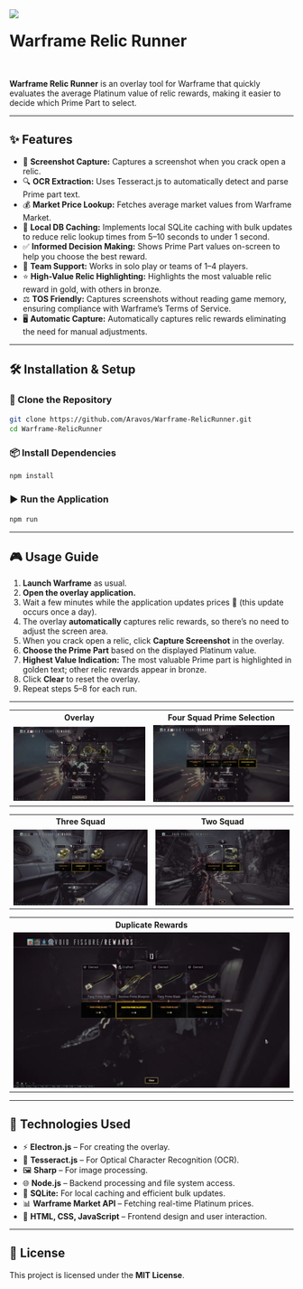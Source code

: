 <img src="icons/myicon.ico" width="80" style="float: left; margin-right: 15px;" />

# Warframe Relic Runner

<br clear="left"/>

**Warframe Relic Runner** is an overlay tool for Warframe that quickly evaluates the average Platinum value of relic rewards, making it easier to decide which Prime Part to select.


---

## ✨ Features

- 📸 **Screenshot Capture:** Captures a screenshot when you crack open a relic.
- 🔍 **OCR Extraction:** Uses Tesseract.js to automatically detect and parse Prime part text.
- 💰 **Market Price Lookup:** Fetches average market values from Warframe Market.
- 💾 **Local DB Caching:** Implements local SQLite caching with bulk updates to reduce relic lookup times from 5–10 seconds to under 1 second.
- ✅ **Informed Decision Making:** Shows Prime Part values on-screen to help you choose the best reward.
- 👥 **Team Support:** Works in solo play or teams of 1–4 players.
- ⭐ **High-Value Relic Highlighting:** Highlights the most valuable relic reward in gold, with others in bronze.
- ⚖ **TOS Friendly:** Captures screenshots without reading game memory, ensuring compliance with Warframe’s Terms of Service.
- 🖥 **Automatic Capture:** Automatically captures relic rewards eliminating the need for manual adjustments.

---

## 🛠 Installation & Setup

### 🔽 Clone the Repository
```sh
git clone https://github.com/Aravos/Warframe-RelicRunner.git
cd Warframe-RelicRunner
```

### 📦 Install Dependencies
```sh
npm install
```

### ▶ Run the Application
```sh
npm run
```

---

## 🎮 Usage Guide

1. **Launch Warframe** as usual.
2. **Open the overlay application.**
3. Wait a few minutes while the application updates prices 💾 (this update occurs once a day).
4. The overlay **automatically** captures relic rewards, so there’s no need to adjust the screen area.
5. When you crack open a relic, click **Capture Screenshot** in the overlay.
6. **Choose the Prime Part** based on the displayed Platinum value.
7. **Highest Value Indication:** The most valuable Prime part is highlighted in golden text; other relic rewards appear in bronze.
8. Click **Clear** to reset the overlay.
9. Repeat steps 5–8 for each run.
---

<table>
  <tr>
    <th style="text-align:center;">Overlay</th>
    <th style="text-align:center;">Four Squad Prime Selection</th>
  </tr>
  <tr>
    <td><img src="screenshots/1.webp" alt="Overlay Example"></td>
    <td><img src="screenshots/2.webp" alt="Prime Part Selection"></td>
  </tr>
</table>

<table>
  <tr>
    <th style="text-align:center;">Three Squad</th>
    <th style="text-align:center;">Two Squad</th>
  </tr>
  <tr>
    <td><img src="screenshots/3.webp" alt="3-Person Squad"></td>
    <td><img src="screenshots/4.webp" alt="2-Person Squad"></td>
  </tr>
</table>

<table>
  <tr>
    <th style="text-align:center;">Duplicate Rewards</th>
  </tr>
  <tr>
    <td><img src="screenshots/5.webp" alt="Duplicates"></td>
  </tr>
</table>

---
## 🔧 Technologies Used
- ⚡ **Electron.js** – For creating the overlay.
- 🧠 **Tesseract.js** – For Optical Character Recognition (OCR).
- 🖼 **Sharp** – For image processing.
- 🌐 **Node.js** – Backend processing and file system access.
- 💾 **SQLite:** For local caching and efficient bulk updates.
- 📊 **Warframe Market API** – Fetching real-time Platinum prices.
- 🎨 **HTML, CSS, JavaScript** – Frontend design and user interaction.

---

## 📜 License
This project is licensed under the **MIT License**.